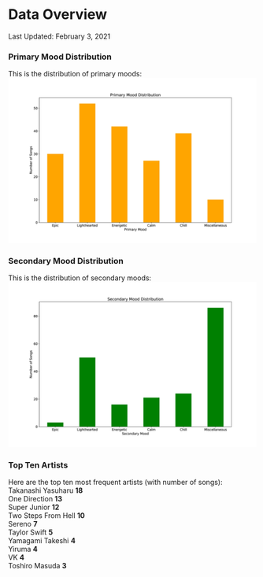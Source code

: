 # Data Overview

Last Updated: February 3, 2021
### Primary Mood Distribution
This is the distribution of primary moods:  
![Primary Mood Distribution](primary_dist.jpg)

### Secondary Mood Distribution
This is the distribution of secondary moods:  
![Secondary Mood Distribution](secondary_dist.jpg)

### Top Ten Artists
Here are the top ten most frequent artists (with number of songs):  
Takanashi Yasuharu     **18**  
One Direction          **13**  
Super Junior           **12**  
Two Steps From Hell    **10**  
Sereno                  **7**  
Taylor Swift            **5**  
Yamagami Takeshi        **4**  
Yiruma                  **4**  
VK                      **4**  
Toshiro Masuda          **3**  